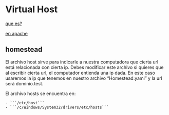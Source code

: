 # Virtual Host

[que es?](https://linube.com/ayuda/articulo/267/que-es-un-virtualhost)

[en apache](https://www.desarrollolibre.net/blog/apache/que-son-y-como-emplear-los-virtualhost-en-apache)

## homestead
El archivo host sirve para indicarle a nuestra computadora que cierta url está relacionada con cierta ip. Debes modificar este archivo si quieres que al escribir cierta url, el computador entienda una ip dada. En este caso usaremos la ip que tenemos en nuestro archivo “Homestead.yaml” y la url será dominio.test.

El archivo hosts se encuentra en:

    - ```/etc/host```
    - ```/c/Windows/System32/drivers/etc/hosts```

